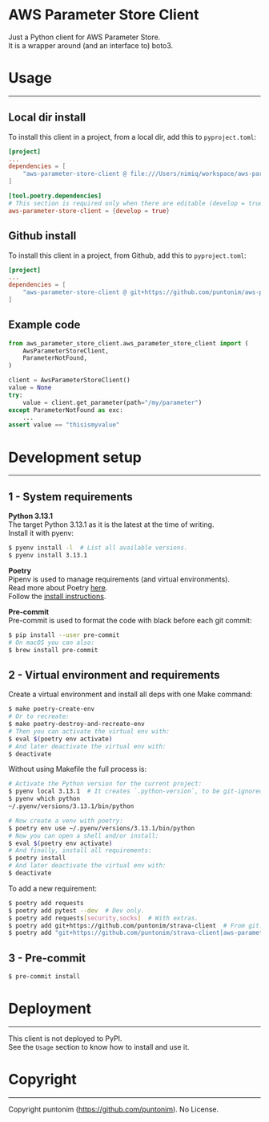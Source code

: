 **AWS Parameter Store Client**
==============================

Just a Python client for AWS Parameter Store. \
It is a wrapper around (and an interface to) boto3.


Usage
=====

---

Local dir install
-----------------
To install this client in a project, from a local dir, add this to `pyproject.toml`:
```toml
[project]
...
dependencies = [
    "aws-parameter-store-client @ file:///Users/nimiq/workspace/aws-parameter-store-client"
]

[tool.poetry.dependencies]
# This section is required only when there are editable (develop = true) dependencies.
aws-parameter-store-client = {develop = true}
```

Github install
--------------
To install this client in a project, from Github, add this to `pyproject.toml`:
```toml
[project]
...
dependencies = [
    "aws-parameter-store-client @ git+https://github.com/puntonim/aws-parameter-store-client",
]
```

Example code
------------
```py
from aws_parameter_store_client.aws_parameter_store_client import (
    AwsParameterStoreClient,
    ParameterNotFound,
)

client = AwsParameterStoreClient()
value = None
try:
    value = client.get_parameter(path="/my/parameter")
except ParameterNotFound as exc:
    ...
assert value == "thisismyvalue"
```


Development setup
=================

---

1 - System requirements
----------------------

**Python 3.13.1**\
The target Python 3.13.1 as it is the latest at the time of writing.\
Install it with pyenv:
```sh
$ pyenv install -l  # List all available versions.
$ pyenv install 3.13.1
```

**Poetry**\
Pipenv is used to manage requirements (and virtual environments).\
Read more about Poetry [here](https://python-poetry.org/). \
Follow the [install instructions](https://python-poetry.org/docs/#osx--linux--bashonwindows-install-instructions).

**Pre-commit**\
Pre-commit is used to format the code with black before each git commit:
```sh
$ pip install --user pre-commit
# On macOS you can also:
$ brew install pre-commit
```

2 - Virtual environment and requirements
----------------------------------------

Create a virtual environment and install all deps with one Make command:
```sh
$ make poetry-create-env
# Or to recreate:
$ make poetry-destroy-and-recreate-env
# Then you can activate the virtual env with:
$ eval $(poetry env activate)
# And later deactivate the virtual env with:
$ deactivate
```

Without using Makefile the full process is:
```sh
# Activate the Python version for the current project:
$ pyenv local 3.13.1  # It creates `.python-version`, to be git-ignored.
$ pyenv which python
~/.pyenv/versions/3.13.1/bin/python

# Now create a venv with poetry:
$ poetry env use ~/.pyenv/versions/3.13.1/bin/python
# Now you can open a shell and/or install:
$ eval $(poetry env activate)
# And finally, install all requirements:
$ poetry install
# And later deactivate the virtual env with:
$ deactivate
```

To add a new requirement:
```sh
$ poetry add requests
$ poetry add pytest --dev  # Dev only.
$ poetry add requests[security,socks]  # With extras.
$ poetry add git+https://github.com/puntonim/strava-client  # From git.
$ poetry add "git+https://github.com/puntonim/strava-client[aws-parameter-store]"  # From git with extras.
```


3 - Pre-commit
--------------

```sh
$ pre-commit install
```


Deployment
==========

---

This client is not deployed to PyPI. \
See the `Usage` section to know how to install and use it.


Copyright
=========

---

Copyright puntonim (https://github.com/puntonim). No License.
